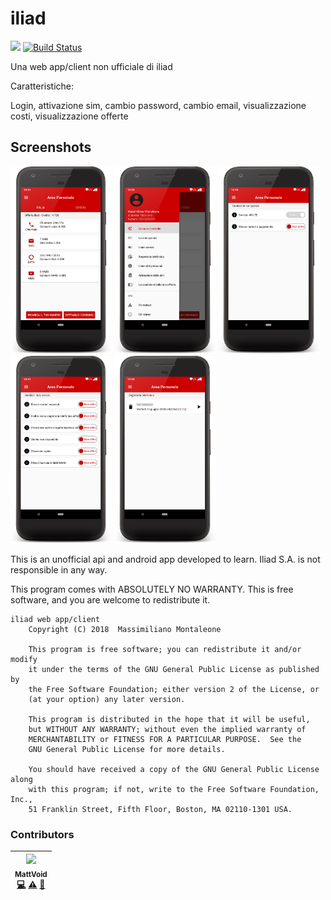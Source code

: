 # iliad
<a href="https://paypal.me/fast0n" title="Donate"><img src="https://img.shields.io/badge/Donate-PayPal-009cde.svg?style=flat-square"></a>
[![Build Status](https://travis-ci.org/Fast0n/iliad.svg?branch=master)](https://travis-ci.org/Fast0n/iliad)

Una web app/client non ufficiale di iliad

Caratteristiche:

Login, attivazione sim, cambio password, cambio email, visualizzazione costi, visualizzazione offerte

## Screenshots
<a><img src='img/1.png' height='300' alt='icon'/></a>
<a><img src='img/2.png' height='300' alt='icon'/></a>
<a><img src='img/3.png' height='300' alt='icon'/></a>
<a><img src='img/4.png' height='300' alt='icon'/></a>
<a><img src='img/5.png' height='300' alt='icon'/></a>


This is an unofficial api and android app developed to learn. Iliad S.A. is not responsible in any way.

This program comes with ABSOLUTELY NO WARRANTY. This is free software, and you are welcome to redistribute it.

```
iliad web app/client
    Copyright (C) 2018  Massimiliano Montaleone

    This program is free software; you can redistribute it and/or modify
    it under the terms of the GNU General Public License as published by
    the Free Software Foundation; either version 2 of the License, or
    (at your option) any later version.

    This program is distributed in the hope that it will be useful,
    but WITHOUT ANY WARRANTY; without even the implied warranty of
    MERCHANTABILITY or FITNESS FOR A PARTICULAR PURPOSE.  See the
    GNU General Public License for more details.

    You should have received a copy of the GNU General Public License along
    with this program; if not, write to the Free Software Foundation, Inc.,
    51 Franklin Street, Fifth Floor, Boston, MA 02110-1301 USA.
```
### Contributors

<!-- ALL-CONTRIBUTORS-LIST:START - Do not remove or modify this section -->
| [<img src="https://avatars2.githubusercontent.com/u/28840100?s=400&v=4" width="110px;"/><br /><sub>MattVoid</sub>](https://github.com/MattVoid)<br />[💻](https://github.com/Fast0n/iliad/commits?author=mattvoid "Code") [⚠️](https://github.com/Fast0n/iliad/commits?author=mattvoid "Tests") [🐛](https://github.com/Fast0n/iliad/issues?q=author%3Amattvoid "Bug reports") |
| :---: |  
<!-- ALL-CONTRIBUTORS-LIST:END -->



